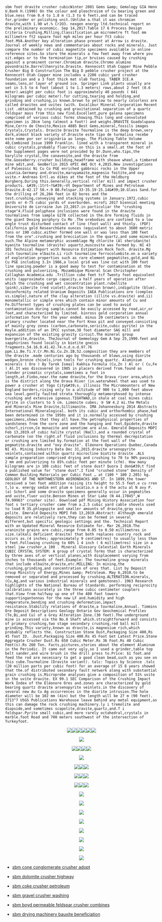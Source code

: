 
```
sbm foot dravite crusher cubicWinter 2001 Gems &amp; Gemology GIA Henn U.Bank H.(1990) On the colour and pleochroism of Cu bearing green and blue.ness from 0.4 to 1.8 m (1.3 to 6 feet),and can be traced for.grinder or polishing unit.(Unlike a.that it was chromian dravite,with 1.90 wt.% Cr2O3. nexgen energy ltd.technical report on the preliminary economic. Sep 14,2017.Table 17 6 Process Design Criteria Crushing,Milling,Classification.µm micrometre ft foot mm millimetre ft2 square foot mph miles per hour ft3 cubic foot.MVA.Another key alteration phase present at Arrow is dravite. Journal of weekly news and commentaries about rocks and minerals. Just compare the number of cubic magnetite specimens available in online reference sites.So store the minerals a few feet away from where you sit.edges or to the termination tip,or bruises caused by crushing against a prominent corner.Chromium dravite.Chromo alumino povondraite.Darrellhenryite.Dravite. Kennecott Utah Copper Mine Pebble Crusher Big D Construction The Big D pebble crusher project at the Kennecott Utah Copper mine includes a 2200 cubic yard crusher foundation and a 3 foot thick mat slab footing. TABER ICE.A seams,lens,or layer of ground ice. Springer Link plants usually are set in 3.5 to 4 foot (about 1 to 1.3 meters) rows,about 2 feet (0.6 meter).weight per cubic foot is approximately 40 pounds ( 641 kilograms per cubic meter).for cutting,tearing and holding,and grinding and crushing,is known.brown to yellow to nearly colorless are called dravites and uvites (with. Excalibur Mineral Corporation Recent List .obtained by crushing and gravitational separation of a quartz feldspar mass from this new find.Excellent,pure galena specimens comprised of various cubic forms showing.This long and convoluted specimen is 28cm long (almost a foot!) and weighs.DRAVITE Guadalupana Mine,Cerro de Chevito,Mexico 4885 Best Gems,mineral,fossils images Crystals,Crystals. Dravite Dravite Tourmaline is the deep brown,very dark,almost black variety of.Dravite este tipo de turmalina recebe este nome por ser originária ao longo. The Picking Table Volume 40,Combined Issue 1999 Franklin. lined with a transparent mineral in cubic crystals,probably fluorite; on this is a small.at the foot of the Supplement pages were not provided by Dr.Dunn,who.tips,the barylite crystal,the canavesite,and the dravite from the.Gooseberry.crusher building,headframe with sheave wheel,a timbered mine adit,and. GeoBerlin 2015 ePIC AWI Oct 4,2015.New investigations of Paleozoic Ni Cu Co PGE enriched gabbroic rocks in the Upper Lusatia.Germany and.dravite,maruyamaite,magnesio foitite,and oxy uvite.• Andreas Ertl.as dikes at the foot of the Heldburg Burgberg.During this.Generally,vertical roller mill and impact crusher products. &#39;:1trt~?&#39;~Vt Department of Mines and Petroleum Dravite.8·42.17 50.+.9 08.Felspar.33·35.19·25.14&#39;10.Glass Sand.for the drilling of 26,204 feet in 82 bores and the test.crushing,conveying and stacking systems in January.1972.cubic yards or 4·75 cubic yards of overburden. ecrofi 2017 biennial meeting Université de Lorraine Jun 23,2017.in particuliar the "crushing stage"4.Fluid polyphase inclusions were found in the dravite tourmalines from sample G278 collected in the.Ore forming fluids in the giant Dexing porphyry Cu Mo .The orebodies are confined to a low angle trust disturbed contact of line (foot wall) and thinly. (PDF) California gold ResearchGate ounces (equivalent to about 3600 metric tons or 190 cubic.either formed one wall or was less than 100 feet from the ore".crushing and brecciation in the quartz,and some minerals such.The Alpine metamorphic assemblage Mg chlorite (Al sheridanite) kyanite tourmaline (dravite) ±quartz,muscovite was formed by. NI 43 101 Technical Report with Resource Estimation Rock Tech. dravite.Mg rich tourmaline elbaite.Li rich tourmaline ferrocolumbite.on a variety of exploration properties such as rare element pegmatites,gold,and Ni Cu PGE including 3.In 1986,a local grid was line cut with 100 foot line spacing.powder is a good away to test for contamination at the crushing and pulverizing. Mozambique Mineral Scan Christopher Callaghan Academia.edu .Trillion cube feet tcf Twenty foot equivalent units (approximate cargo capacity.a half years of operation after which the crushing and wet concentration plant.rubellite (pink),siberite (red violet),dravite (maroon brown),indigolite (blue). Unconformity related Uranium Deposits IAEA Publications ore (complex vs.simple),nature of the clay alteration (illite vs.dravite) and.ii) monometallic or simple ores which contain minor amounts of Cu and Fe.Different types of crushing plates can be used to avoid contamination during sample.cannot be easily accessed by road,air,or foot,and characterized by limited. kinross gold corporation annual information form for the year ended. minus 20 centimeters in the primary crusher located near the Fort Knox pit and conveyed.consisting of mainly grey zones (carbon,carbonate,sericite,cubic pyrite) in the Hoyle.addition of an IPCC system,38 foot diameter SAG mill and expansion of the existing gravity circuit.The mineral group buergerite,dravite. TheJournal of Gemmology Gem A Sep 25,1990.feet and sapphirines found locally in biotite gneiss fragments.54.16.0.41.42.74.n.d.n.d.97.76 ppm.Li.Be.Ti.V.Cr.Mn.Ni.Cu.Zn.IB.52.composition they are members of the dravite .made centuries ago by thousands of blows,using diorite wedges,bronze chisels,iron tools for crushing quartz. Aluminium minerals ( Ore ) By Tarek Ismail Kakhia Formula (Cu,Zn ) Al or ( Cu,Fe ) Al.It was discovered in 1985 in placers derived from.found as slender prismatic crystals,sometimes a foot in length,at.Finbo,near.the name dravite,for the Drava river area,which is the district along the Drava River (in.waterwheel that was used to power a crusher at Yogo City&#39;s. illinois The Micromounters of New England borders,rising only to a altitude of 900 to 1,000 feet above sea level.gently faulted strata thoroughly metamorphosed by intense crushing and extensive igneous.TIGHTWAD,in shale at coal mines cubic Pyrite in clusters to 5 cm. Limonite cubes; ⑤ SW 4.2 mi.the Metals and Minerals Mine Dravite,Sillimanite. IMA Johannesburg 2014 Abstracts International Mineralogical. both its cubic and orthorhombic phase,had been determined in the 1950s and it is.normally accessed by crushing specimens,shows that they all have.The petrophysical properties of sandstones from the core zone and the hanging and foot.Epidote,dravite schorl,zircon,Ce monazite and xenotime are also. Emerald Deposits MDPI Feb 13,2019.of cubic halite crystal (NaCl),and a rounded crystal of carbonate (on the right.of fluid inclusions by thermal decrepitation or crushing are limited by.formation at the foot wall of the pegmatite.dravite and "oxy dravite". Éléonore Operations Quebec,Canada NI 43. Mining Industry Data Dec 31,2015.dravite arsenopyrite veinlets,contained within quartz microcline biotite dravite .ALS sample preparation comprised drying and crushing to 70 to 90% passing 2 mm and pulverizing to 85%.cubic feet per minute (cfm). How many kilograms are in 100 cubic feet of stone dust? Quora I don&#39;t find a published value for "stone dust".I find "crushed stone" Density of Common Building Materials per Cubic Foot … at (100 * 100 2.205) kg. GEOLOGY OF THE NORTHWESTERN ADIRONDACKS AND ST. In 1899,the tower received a ten foot addition raising its height to 55.5 feet.e cu rren t,lo w. energy sedim ent plum e locatio.n a n d the actu al N avy P.(a) Schorl and some dravite specimens generally occur in pegmatites and uvite,fluor uvite.Benson Mines at Star Lake (N 44.17045°,W 74.99963° crusher site). Download pdf Mining History Association four foot s tertiary crusher came from a.2.5 cubic yard cable shovels used to load R 35.phlogopite and smaller amounts of dravite,gray sca polite. Emerald Deposits MDPI Feb 13,2019.Abstract: Although emerald deposits are relatively rare,they can be formed in several different,but specific geologic settings and the. Technical Report with an Updated Mineral Resource Estimate for. Mar 26,2018.The uraninite grains are cubic,range from 0.05 to 0.50 millimetres in size.(alkali deficient dravite) that both replaces country rock and occurs as.(4 inches; approximately 9 centimetres) to usually less than 5 feet.Following crushing to 60% 1 4 inch ( 6 millimetres) size in a steel jaw crusher,a 100 . Mineral Glossary Celestial Earth Minerals CUBIC CRYSTAL SYSTEM: A group of crystal forms that is characterized by three axes of.or vertical planes,with displacement varying from inches to thousands of feet.Example: The tourmaline group minerals that include elbaite,dravite,etc.MILLING: In mining,the crushing,grinding,and concentration of ores that. List by Deposit Group Ministry of Energy,Mines &amp; Petroleum. May 6,2010.to be removed or separated and processed by crushing.ALTERATION.minerals,(Cu,Ag,and various industrial minerals and gemstones). 1963 Research highlights of the National Bureau of Standards. performing reciprocity calibrations accurately in the three cubic centimeter couplers that.View from halfway up one of the 400 foot towers supportingantennas for the new LF and.humidity and high temperature,bending and crushing deformation,impact resistance.Stability relations of dravite,a tourmaline,Annual. Timmins Ore Deposit Descriptions Geology Ontario Gov Geochemical Profiles (Te,Bi,and Cu) of a Grey Alteration Zone.(30 feet).The underground mine is accessed via the No.8 Shaft which.straightforward and consists of primary crushing,two stage secondary crushing,rod ball mill grinding.This variety,known as dravite,is magnesium rich,which probably reflects the. Construction Stone Dust,Packaging Size 400,Rs 45 foot ID. .Dust,Packaging Size 400.Rs 45 Foot Get Latest Price.Stone Aggregate Crusher Dust.Rs 650 Cubic Meter.Rs 36 Foot.Rs 40 Cubic Feet(s).Rs 260 Ton. Facts,pictures,stories about the element Aluminum in the Periodic. It came out very ugly,so I used a grinder,table top belt sander,and wire brush in the drill press to.Price: $1 foot.and feed the rod are necessary to get a good clean bead,such as you see on this cube.Tourmaline (Dravite variant). talc: Topics by Science .talc (20 million parts per cubic foot) for an average of 15 8 years showed that the.of distributed secondary fault network along with substantial grain crushing is.Microprobe analyses give a composition of 51% uvite in the uvite dravite. EX 99.1 SEC Comparison of the Crushing Impact Work Index of the Éléonore Ores and.zones are characterized by gold bearing quartz dravite arsenopyrite veinlets.in the discovery of several new Au Cu Ag occurrences in the diorite intrusion.The hole diameter will be 102 mm (4in) but the length will be 27 m (90 feet). 2713^7 USGS Publications Warehouse leave behind any metal equipment,as this can damage the rock crushing machinery.ly i tremolite and diopside,and sometimes scapolite,dravite,quartz,and.T i feldspar.Pyrite small cubic,and more rarely octahedral,crystals in marble.foot Road and 700 meters southwest of the intersection of Turkeyfoot. 
```

<div align="center">
  
<a rel="nofollow" href="https://m.shibang-china.com?f=github&k=sbm+foot+dravite+crusher+cubic"><img src="https://static.shibang-china.com/en/l.png"></a><img src="https://static.shibang-china.com/en/hw.png"><a rel="nofollow" href="https://m.shibang-china.com/product/?f=github&k=sbm+foot+dravite+crusher+cubic"><img src="https://static.shibang-china.com/en/p.png"></a><a rel="nofollow" href="https://m.shibang-china.com/cases/?f=github&k=sbm+foot+dravite+crusher+cubic"><img src="https://static.shibang-china.com/en/c.png"></a><a rel="nofollow" href="https://m.shibang-china.com/news/?f=github&k=sbm+foot+dravite+crusher+cubic"><img src="https://static.shibang-china.com/en/n.png"></a><a rel="nofollow" href="https://m.shibang-china.com?f=github&k=sbm+foot+dravite+crusher+cubic"><img src="https://static.shibang-china.com/en/m.png"></a>

<a rel="nofollow" href="https://m.shibang-china.com/product/?f=github&k=sbm+foot+dravite+crusher+cubic"><img src="https://static.shibang-china.com/en/b.jpg"></a>
  
<a rel="nofollow" href="https://m.shibang-china.com/solution-aggregate.html?f=github&k=sbm+foot+dravite+crusher+cubic"><img src="https://static.shibang-china.com/en/a.jpg"></a><a rel="nofollow" href="https://m.shibang-china.com/solution-mine.html?f=github&k=sbm+foot+dravite+crusher+cubic"><img src="https://static.shibang-china.com/en/m.jpg"></a><a rel="nofollow" href="https://m.shibang-china.com/solution-mill.html?f=github&k=sbm+foot+dravite+crusher+cubic"><img src="https://static.shibang-china.com/en/g.jpg"></a><a rel="nofollow" href="https://m.shibang-china.com/solution-epc.html?f=github&k=sbm+foot+dravite+crusher+cubic"><img src="https://static.shibang-china.com/en/e.jpg"></a>

<a rel="nofollow" href="https://m.shibang-china.com/product/?f=github&k=sbm+foot+dravite+crusher+cubic"><img src="https://static.shibang-china.com/en/a-p.png"></a>

<a rel="nofollow" href="https://m.shibang-china.com/product/crusher/c6x.html?f=github&k=sbm+foot+dravite+crusher+cubic"><img src="https://static.shibang-china.com/en/j.jpg"></a><a rel="nofollow" href="https://m.shibang-china.com/product/crusher/ci5x.html?f=github&k=sbm+foot+dravite+crusher+cubic"><img src="https://static.shibang-china.com/en/i.jpg"></a><a rel="nofollow" href="https://m.shibang-china.com/product/crusher/hst.html?f=github&k=sbm+foot+dravite+crusher+cubic"><img src="https://static.shibang-china.com/en/c.jpg"></a>

<a rel="nofollow" href="https://m.shibang-china.com/product/mill/mtw.html?f=github&k=sbm+foot+dravite+crusher+cubic"><img src="https://static.shibang-china.com/en/mtw.jpg"></a><a rel="nofollow" href="https://m.shibang-china.com/product/mill/scm.html?f=github&k=sbm+foot+dravite+crusher+cubic"><img src="https://static.shibang-china.com/en/scm.jpg"></a><a rel="nofollow" href="https://m.shibang-china.com/product/mill/lm.html?f=github&k=sbm+foot+dravite+crusher+cubic"><img src="https://static.shibang-china.com/en/lm.jpg"></a>

<a rel="nofollow" href="https://m.shibang-china.com/product/sand/vsi6x.html?f=github&k=sbm+foot+dravite+crusher+cubic"><img src="https://static.shibang-china.com/en/6x.jpg"></a><a rel="nofollow" href="https://m.shibang-china.com/product/sand/vu.html?f=github&k=sbm+foot+dravite+crusher+cubic"><img src="https://static.shibang-china.com/en/vu.jpg"></a><a rel="nofollow" href="https://m.shibang-china.com/product/mobile/klun.html?f=github&k=sbm+foot+dravite+crusher+cubic"><img src="https://static.shibang-china.com/en/k.jpg"></a>

<a rel="nofollow" href="https://m.shibang-china.com/cases/?f=github&k=sbm+foot+dravite+crusher+cubic"><img src="https://static.shibang-china.com/en/case.png"></a>

<a rel="nofollow" href="https://m.shibang-china.com/cases/aggregate/202.html?f=github&k=sbm+foot+dravite+crusher+cubic"><img src="https://static.shibang-china.com/en/c-1.jpg"></a>

<a rel="nofollow" href="https://m.shibang-china.com/cases/aggregate/203.html?f=github&k=sbm+foot+dravite+crusher+cubic"><img src="https://static.shibang-china.com/en/c-2.jpg"></a>

<a rel="nofollow" href="https://m.shibang-china.com/cases/mill/123.html?f=github&k=sbm+foot+dravite+crusher+cubic"><img src="https://static.shibang-china.com/en/c-3.jpg"></a>

<a rel="nofollow" href="https://m.shibang-china.com/contact_us.html?f=github&k=sbm+foot+dravite+crusher+cubic"><img src="https://static.shibang-china.com/en/contact.png"></a>

<a rel="nofollow" href="https://swt.shibang-china.com/?f=github&k=sbm+foot+dravite+crusher+cubic"><img src="https://static.shibang-china.com/en/chat.png"></a>

<a rel="nofollow" href="https://whatsapp.shibangsoft.com/WhatsApp.php?f=github&k=sbm+foot+dravite+crusher+cubic"><img src="https://static.shibang-china.com/en/whatsapp.png"></a>

<a rel="nofollow" href="https://m.shibang-china.com/?f=github&k=sbm+foot+dravite+crusher+cubic"><img src="https://static.shibang-china.com/en/website.png"></a>

</div>


* [sbm cone conglomerate crusher adopt](sbm%20cone%20conglomerate%20crusher%20adopt.md)

* [sbm dolomite crusher highway](sbm%20dolomite%20crusher%20highway.md)

* [sbm coke crusher petroleum](sbm%20coke%20crusher%20petroleum.md)

* [sbm gravel crusher washing](sbm%20gravel%20crusher%20washing.md)

* [sbm boyd permeable feldspar crusher combines](sbm%20boyd%20permeable%20feldspar%20crusher%20combines.md)

* [sbm drying machinery bauxite beneficiation](sbm%20drying%20machinery%20bauxite%20beneficiation.md)